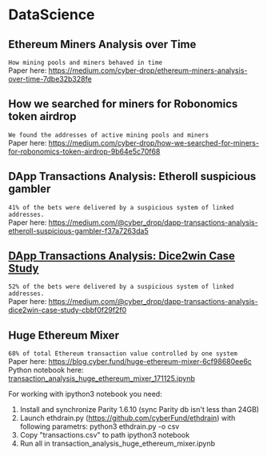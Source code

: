 # DataScience

## Ethereum Miners Analysis over Time  
`How mining pools and miners behaved in time`  
Paper here: https://medium.com/cyber-drop/ethereum-miners-analysis-over-time-7dbe32b328fe  

## How we searched for miners for Robonomics token airdrop  
`We found the addresses of active mining pools and miners`  
Paper here: https://medium.com/cyber-drop/how-we-searched-for-miners-for-robonomics-token-airdrop-9b64e5c70f68  

## DApp Transactions Analysis: Etheroll suspicious gambler  
`41% of the bets were delivered by a suspicious system of linked addresses.`  
Paper here: https://medium.com/@cyber_drop/dapp-transactions-analysis-etheroll-suspicious-gambler-f37a7263da5  

## [DApp Transactions Analysis: Dice2win Case Study](https://github.com/cyber-drop/DataScience/blob/master/dice2win/dice2win.md)  
`52% of the bets were delivered by a suspicious system of linked addresses.`  
Paper here: https://medium.com/@cyber_drop/dapp-transactions-analysis-dice2win-case-study-cbbf0f29f2f0  

## Huge Ethereum Mixer  
`68% of total Ethereum transaction value controlled by one system`  
Paper here: https://blog.cyber.fund/huge-ethereum-mixer-6cf98680ee6c  
Python notebook here: [transaction_analysis_huge_ethereum_mixer_171125.ipynb](https://github.com/cyber-drop/DataScience/blob/master/transaction_analysis_huge_ethereum_mixer_171125.ipynb)  

For working with ipython3 notebook you need:
1. Install and synchronize Parity 1.6.10 (sync Parity db isn't less than 24GB)
2. Launch ethdrain.py (https://github.com/cyberFund/ethdrain) with following parametrs:
    python3 ethdrain.py -o csv
3. Copy "transactions.csv" to path ipython3 notebook
4. Run all in transaction_analysis_huge_ethereum_mixer.ipynb
